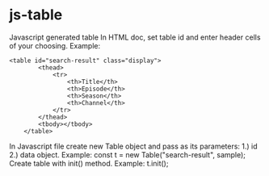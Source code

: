 # js-table
Javascript generated table
In HTML doc, set table id and enter header cells of your choosing. 
Example:

```
<table id="search-result" class="display">
        <thead>
            <tr>
                <th>Title</th>
                <th>Episode</th>
                <th>Season</th>
                <th>Channel</th>
            </tr>
        </thead>
        <tbody></tbody>
    </table>

```
In Javascript file create new Table object and pass as its parameters: 1.) id 2.) data object.
Example:
const t = new Table("search-result", sample);
Create table with init() method.
Example:
t.init();
